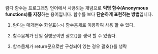 
람다 함수는 프로그래밍 언어에서 사용되는 개념으로 **익명 함수(Anonymous functions)를 지칭**하는 용어입니다.
함수를 보다 **단순하게 표현하는 방법**입니다.

1. 람다는 매개변수 화살표(->) 함수몸체로 이용하여 사용 할 수 있다.

2. 함수몸체가 단일 실행문이면 괄호{}를 생략 할 수 있습다.

3. 함수몸체가 return문으로만 구성되어 있는 경우 괄호{}를 생략